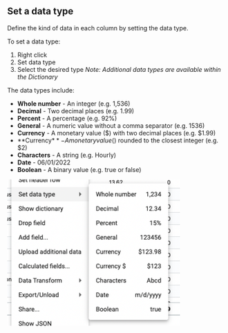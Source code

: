 ## Set a data type

Define the kind of data in each column by setting the data type.  

To set a data type:
1.  Right click 
2.  Set data type
3.  Select the desired type  *Note:  Additional data types are available within the Dictionary*

The data types include:

* **Whole number** - An integer (e.g. 1,536)
* **Decimal** - Two decimal places (e.g. 1.99) 
* **Percent** - A percentage (e.g. 92%)
* **General** - A numeric value without a comma separator (e.g. 1536)
* **Currency** - A monetary value ($) with two decimal places (e.g. $1.99)
* **Currency$** - A monetary value ($) rounded to the closest integer (e.g. $2)
* **Characters** - A string (e.g. Hourly)
* **Date** - 06/01/2022
* **Boolean** - A binary value (e.g. true or false)


<img src="../assets/datatype.png"  style="width:400px" class="border"></img> 

